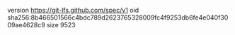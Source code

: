 version https://git-lfs.github.com/spec/v1
oid sha256:8b466501566c4bdc789d2623765328009fc4f9253db6fe4e040f3009ae4628c9
size 9523
